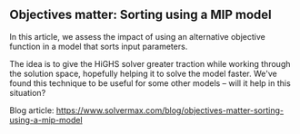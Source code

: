## Objectives matter: Sorting using a MIP model
In this article, we assess the impact of using an alternative objective function in a model that sorts input parameters.

The idea is to give the HiGHS solver greater traction while working through the solution space, hopefully helping it to solve the model faster. We've found this technique to be useful for some other models – will it help in this situation?

Blog article: https://www.solvermax.com/blog/objectives-matter-sorting-using-a-mip-model
